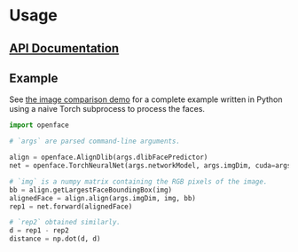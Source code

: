 # Usage

## [API Documentation](http://openface-api.readthedocs.org/en/latest/index.html)

## Example

See [the image comparison demo](https://github.com/cmusatyalab/openface/blob/master/demos/compare.py) for a complete example
written in Python using a naive Torch subprocess to process the faces.

```Python
import openface

# `args` are parsed command-line arguments.

align = openface.AlignDlib(args.dlibFacePredictor)
net = openface.TorchNeuralNet(args.networkModel, args.imgDim, cuda=args.cuda)

# `img` is a numpy matrix containing the RGB pixels of the image.
bb = align.getLargestFaceBoundingBox(img)
alignedFace = align.align(args.imgDim, img, bb)
rep1 = net.forward(alignedFace)

# `rep2` obtained similarly.
d = rep1 - rep2
distance = np.dot(d, d)
```
